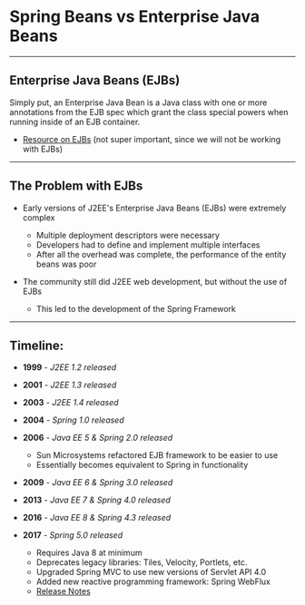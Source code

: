# Spring Beans vs Enterprise Java Beans
---
## Enterprise Java Beans (EJBs)
Simply put, an Enterprise Java Bean is a Java class with one or more annotations from the EJB spec which grant the class special powers when running inside of an EJB container.

- [Resource on EJBs](https://stackify.com/enterprise-java-beans/) (not super important, since we will not be working with EJBs)

---
## The Problem with EJBs
	
- Early versions of J2EE's Enterprise Java Beans (EJBs) were extremely complex
  - Multiple deployment descriptors were necessary
  - Developers had to define and implement multiple interfaces
  - After all the overhead was complete, the performance of the entity beans was poor

- The community still did J2EE web development, but without the use of EJBs
  - This led to the development of the Spring Framework

---
## Timeline:
	
- **1999** - _J2EE 1.2 released_

- **2001** - _J2EE 1.3 released_

- **2003** - _J2EE 1.4 released_

- **2004** - _Spring 1.0 released_

- **2006** - _Java EE 5 & Spring 2.0 released_
  - Sun Microsystems refactored EJB framework to be easier to use
  - Essentially becomes equivalent to Spring in functionality
				
- **2009** - _Java EE 6 & Spring 3.0 released_
	
- **2013** - _Java EE 7 & Spring 4.0 released_
	
- **2016** - _Java EE 8 & Spring 4.3 released_
	
- **2017** - _Spring 5.0 released_
  - Requires Java 8 at minimum
  - Deprecates legacy libraries: Tiles, Velocity, Portlets, etc.
  - Upgraded Spring MVC to use new versions of Servlet API 4.0
  - Added new reactive programming framework: Spring WebFlux
  - [Release Notes](https://docs.spring.io/spring/docs/current/spring-framework-reference/index.html)